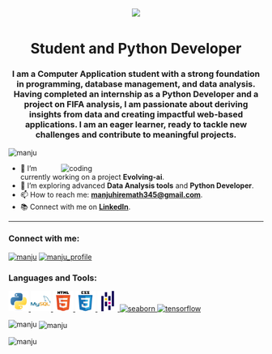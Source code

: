 <h1 align="center">
    <img src="https://readme-typing-svg.herokuapp.com/?font=Righteous&size=35&center=true&vCenter=true&width=500&height=70&duration=4000&lines=Hi+There!+👋;+I'm+Manju!" />
</h1>

<h1 align="center">Student and Python Developer</h1>
<h3 align="center">
    I am a Computer Application student with a strong foundation in programming, database management, and data analysis. 
    Having completed an internship as a Python Developer and a project on FIFA analysis, I am passionate about deriving 
    insights from data and creating impactful web-based applications. I am an eager learner, ready to tackle new challenges 
    and contribute to meaningful projects.
</h3>

<p align="left"> <img src="https://komarev.com/ghpvc/?username=manju&label=Profile%20views&color=0e75b6&style=flat" alt="manju" /> </p>

<img align="right" alt="coding" width="400" src="https://user-images.githubusercontent.com/74038190/212749171-b84692a8-2b04-4e3b-93ca-ac14705da224.gif">

- 🔭 I’m currently working on a project **Evolving-ai**.
- 🌱 I’m exploring advanced **Data Analysis tools** and **Python Developer**.
- 📫 How to reach me: **[manjuhiremath345@gmail.com](mailto:manjuhiremath345@gmail.com)**.
- 📚 Connect with me on **[LinkedIn](https://www.linkedin.com/in/manju-hiremath-836132288)**.

---

<h3 align="left">Connect with me:</h3>
<p align="left">
<a href="https://linkedin.com/in/manju" target="blank"><img align="center" src="https://raw.githubusercontent.com/rahuldkjain/github-profile-readme-generator/master/src/images/icons/Social/linked-in-alt.svg" alt="manju" height="30" width="40" /></a>
<a href="https://www.hackerrank.com/manju_profile" target="blank"><img align="center" src="https://raw.githubusercontent.com/rahuldkjain/github-profile-readme-generator/master/src/images/icons/Social/hackerrank.svg" alt="manju_profile" height="30" width="40" /></a>
</p>

<h3 align="left">Languages and Tools:</h3>
<p align="left">
    <a href="https://www.python.org" target="_blank" rel="noreferrer">
        <img src="https://raw.githubusercontent.com/devicons/devicon/master/icons/python/python-original.svg" alt="python" width="40" height="40"/>
    </a>
    <a href="https://www.mysql.com/" target="_blank" rel="noreferrer">
        <img src="https://raw.githubusercontent.com/devicons/devicon/master/icons/mysql/mysql-original-wordmark.svg" alt="mysql" width="40" height="40"/>
    </a>
    <a href="https://www.w3.org/html/" target="_blank" rel="noreferrer">
        <img src="https://raw.githubusercontent.com/devicons/devicon/master/icons/html5/html5-original-wordmark.svg" alt="html5" width="40" height="40"/>
    </a>
    <a href="https://developer.mozilla.org/en-US/docs/Web/CSS" target="_blank" rel="noreferrer">
        <img src="https://raw.githubusercontent.com/devicons/devicon/master/icons/css3/css3-original-wordmark.svg" alt="css3" width="40" height="40"/>
    </a>
    <a href="https://pandas.pydata.org/" target="_blank" rel="noreferrer">
        <img src="https://raw.githubusercontent.com/devicons/devicon/2ae2a900d2f041da66e950e4d48052658d850630/icons/pandas/pandas-original.svg" alt="pandas" width="40" height="40"/>
    </a>
    <a href="https://seaborn.pydata.org/" target="_blank" rel="noreferrer">
        <img src="https://seaborn.pydata.org/_images/logo-mark-lightbg.svg" alt="seaborn" width="40" height="40"/>
    </a>
    <a href="https://www.tensorflow.org/" target="_blank" rel="noreferrer">
        <img src="https://www.vectorlogo.zone/logos/tensorflow/tensorflow-icon.svg" alt="tensorflow" width="40" height="40"/>
    </a>
</p>

<p><img align="left" src="https://github-readme-stats.vercel.app/api/top-langs?username=manju&show_icons=true&locale=en&layout=compact" alt="manju" /></p>

<p>&nbsp;<img align="center" src="https://github-readme-stats.vercel.app/api?username=manju&show_icons=true&locale=en" alt="manju" /></p>

<p><img align="center" src="https://github-readme-streak-stats.herokuapp.com/?user=manju&" alt="manju" /></p>
